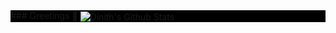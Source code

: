 

<div style="background-color:#000000">
  ### Greetings 👋
  <img align="center" src="https://github-readme-stats.vercel.app/api?username=Dinith1&include_all_commits=true&count_private=true&show_icons=true&line_height=20&title_color=10CC17&icon_color=10CC17&text_color=10CC17&bg_color=0,000000,000000" alt="Dinith's Github Stats">
</div>

<!--
**Dinith1/Dinith1** is a ✨ _special_ ✨ repository because its `README.md` (this file) appears on your GitHub profile.

Here are some ideas to get you started:

- 🔭 I’m currently working on ...
- 🌱 I’m currently learning ...
- 👯 I’m looking to collaborate on ...
- 🤔 I’m looking for help with ...
- 💬 Ask me about ...
- 📫 How to reach me: ...
- 😄 Pronouns: ...
- ⚡ Fun fact: ...
-->
